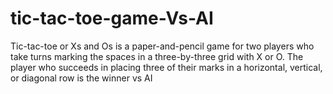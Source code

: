 # tic-tac-toe-game-Vs-AI
 Tic-tac-toe or Xs and Os is a paper-and-pencil game for two players who take turns marking the spaces in a three-by-three grid with X or O. The player who succeeds in placing three of their marks in a horizontal, vertical, or diagonal row is the winner vs AI 
